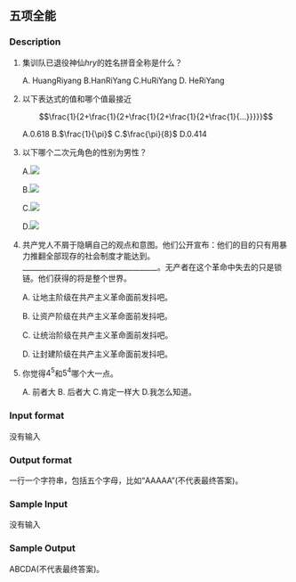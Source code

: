 ## 五项全能

### Description

1. 集训队已退役神仙$hry$的姓名拼音全称是什么？

   A. HuangRiyang B.HanRiYang C.HuRiYang D. HeRiYang

2. 以下表达式的值和哪个值最接近

   $$\frac{1}{2+\frac{1}{2+\frac{1}{2+\frac{1}{2+\frac{1}{...}}}}}$$

   A.0.618 B.$\frac{1}{\pi}$ C.$\frac{\pi}{8}$ D.0.414

3. 以下哪个二次元角色的性别为男性？

   A.![](/home/jhseng/Code/DailyTraining/Newbie_Cup_Problem/Pressure/pic/Screenshot_20191028_222331.png)

   B.![](/home/jhseng/Code/DailyTraining/Newbie_Cup_Problem/Pressure/pic/Screenshot_20191028_222314.png)

   C.![](/home/jhseng/Code/DailyTraining/Newbie_Cup_Problem/Pressure/pic/Screenshot_20191028_222244.png)

   D.![](/home/jhseng/Code/DailyTraining/Newbie_Cup_Problem/Pressure/pic/Screenshot_20191028_222227.png)

4. 共产党人不屑于隐瞒自己的观点和意图。他们公开宣布：他们的目的只有用暴力推翻全部现存的社会制度才能达到。______________________________________。无产者在这个革命中失去的只是锁链。他们获得的将是整个世界。

   A. 让地主阶级在共产主义革命面前发抖吧。

   B. 让资产阶级在共产主义革命面前发抖吧。

   C. 让统治阶级在共产主义革命面前发抖吧。

   D. 让封建阶级在共产主义革命面前发抖吧。

5. 你觉得$4^5$和$5^4$哪个大一点。

   A. 前者大 B. 后者大 C.肯定一样大 D.我怎么知道。

### Input format

没有输入

### Output format

一行一个字符串，包括五个字母，比如“AAAAA”(不代表最终答案)。

### Sample Input

没有输入

### Sample Output

ABCDA(不代表最终答案)。